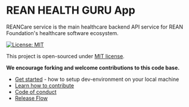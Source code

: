 # REAN HEALTH GURU App

REANCare service is the main healthcare backend API service for REAN Foundation's healthcare software ecosystem.

[![License: MIT](https://img.shields.io/badge/License-MIT-yellow.svg)](./LICENSE)

This project is open-sourced under [MIT license](./LICENSE).

__We encourage forking and welcome contributions to this code base.__

* [Get started](docs/get-started.md) - how to setup dev-environment on your local machine
* [Learn how to contribute](./CONTRIBUTING.md)
* [Code of conduct](./CODE_OF_CONDUCT.md)
* [Release Flow](docs/release_flow.md)
